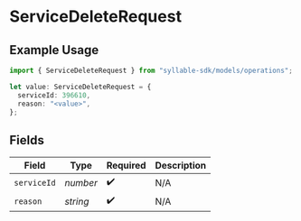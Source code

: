 # ServiceDeleteRequest

## Example Usage

```typescript
import { ServiceDeleteRequest } from "syllable-sdk/models/operations";

let value: ServiceDeleteRequest = {
  serviceId: 396610,
  reason: "<value>",
};
```

## Fields

| Field              | Type               | Required           | Description        |
| ------------------ | ------------------ | ------------------ | ------------------ |
| `serviceId`        | *number*           | :heavy_check_mark: | N/A                |
| `reason`           | *string*           | :heavy_check_mark: | N/A                |